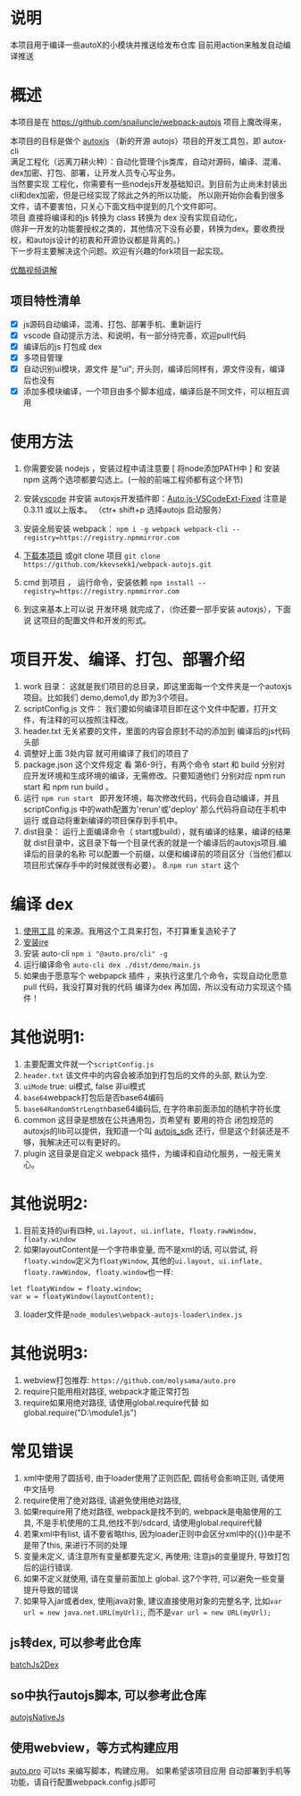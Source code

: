 # 说明
本项目用于编译一些autoX的小模块并推送给发布仓库
目前用action来触发自动编译推送

# 概述
本项目是在 https://github.com/snailuncle/webpack-autojs 项目上魔改得来，

本项目的目标是做个 [autoxjs](https://github.com/kkevsekk1/AutoX) （新的开源 autojs）项目的开发工具包，即 autox-cli   
满足工程化（远离刀耕火种）：自动化管理个js类库，自动对源码，编译、混淆、dex加密、打包、部署，让开发人员专心写业务。   
当然要实现 工程化，你需要有一些nodejs开发基础知识。到目前为止尚未封装出cli和dex加密，但是已经实现了除此之外的所以功能， 
所以刚开始你会看到很多文件，请不要害怕，只关心下面文档中提到的几个文件即可。   
项目 直接将编译和的js 转换为 class 转换为 dex 没有实现自动化，   
(除非一开发的功能要授权之类的，其他情况下没有必要，转换为dex。要收费授权，和autojs设计的初衷和开源协议都是背离的。)   
下一步将主要解决这个问题。欢迎有兴趣的fork项目一起实现。   

[优酷视频讲解](https://v.youku.com/v_show/id_XNDg2NjA3NTYyMA==.html)  

## 项目特性清单
- [x] js源码自动编译，混淆、打包、部署手机、重新运行
- [x] vscode 自动提示方法、和说明，有一部分待完善，欢迎pull代码
- [x] 编译后的js 打包成 dex
- [x] 多项目管理
- [x] 自动识别ui模块，源文件 是"ui"; 开头则，编译后同样有，源文件没有，编译后也没有
- [x] 添加多模块编译，一个项目由多个脚本组成，编译后是不同文件，可以相互调用

# 使用方法
1. 你需要安装 nodejs ，安装过程中请注意要 [ 将node添加PATH中 ] 和 安装 npm 这两个选项都要勾选上。(一般的前端工程师都有这个环节)
2.  安装[vscode](https://code.visualstudio.com/) 并安装 autoxjs开发插件即：[Auto.js-VSCodeExt-Fixed](https://marketplace.visualstudio.com/items?itemName=aaroncheng.auto-js-vsce-fixed)  注意是0.3.11 或以上版本。 （ctr+ shift+p 选择autojs 启动服务）
3.  安装全局安装 webpack： ``` npm i -g webpack webpack-cli --registry=https://registry.npmmirror.com ```
4.  [下载本项目](https://github.com/kkevsekk1/webpack-autojs/archive/master.zip) 或git clone 项目  ``` git clone https://github.com/kkevsekk1/webpack-autojs.git ``` 
    
5. cmd 到项目 ， 运行命令，安装依赖
    ```npm install --registry=https://registry.npmmirror.com ```

6.  到这来基本上可以说 开发环境 就完成了，（你还要一部手安装 autoxjs），下面说 这项目的配置文件和开发的形式。

# 项目开发、编译、打包、部署介绍

1. work 目录： 这就是我们项目的总目录，即这里面每一个文件夹是一个autoxjs 项目。比如我们 demo,demo1,dy 即为3个项目。 
2. scriptConfig.js 文件： 我们要如何编译项目即在这个文件中配置，打开文件，有注释的可以按照注释改。
3. header.txt 无关紧要的文件，里面的内容会原封不动的添加到 编译后的js代码头部
4. 调整好上面 3处内容 就可用编译了我们的项目了
5. package.json 这个文件规定 看 第6-9行，有两个命令 start 和 build 分别对应开发环境和生成环境的编译，无需修改。只要知道他们 分别对应 npm run start 和 npm run build 。
6. 运行 ```npm run start ``` 即开发环境，每次修改代码，代码会自动编译，并且 scriptConfig.js 中的wath配置为'rerun'或'deploy' 那么代码将自动在手机中运行 或自动将重新编译的项目保存到手机中。
7. dist目录： 运行上面编译命令（ start或build），就有编译的结果，编译的结果就 dist目录中，这目录下每一个目录代表的就是一个编译后的autoxjs项目.编译后的目录的名称 可以配置一个前缀，以便和编译前的项目区分（当他们都以项目形式保存手中的时候就很有必要）。
8.``` npm run start ``` 这个

# 编译 dex
1. [使用工具](https://github.com/molysama/auto.pro/wiki/dex) 的来源。我用这个工具来打包，不打算重复造轮子了
2. [安装jre](https://www.baidu.com/s?ie=UTF-8&wd=jre)   
3. 安装 auto-cli ``` npm i "@auto.pro/cli" -g ```
4. 运行编译命令 ``` auto-cli dex ./dist/demo/main.js ``` 
5. 如果由于愿意写个 webpapck 插件 ，来执行这里几个命令，实现自动化愿意 pull 代码，我没打算对我的代码 编译为dex 再加固，所以没有动力实现这个插件！

# 其他说明1: 
1. 主要配置文件就一个`scriptConfig.js`
2. `header.txt` 该文件中的内容会被添加到打包后的文件的头部, 默认为空.
3. `uiMode` true: ui模式, false 非ui模式
4.  `base64`webpack打包后是否base64编码
5.  `base64RandomStrLength`base64编码后, 在字符串前面添加的随机字符长度
6.  common 这目录是想放在公共通用包，页希望有 要用的符合 闭包规范的autoxjs的lib可以提供，我知道一个叫 [autojs_sdk](https://github.com/kangour/autojs_sdk) 还行，但是这个封装还是不够，我解决还可以有更好的。
7.  plugin 这目录是自定义 webpack 插件，为编译和自动化服务，一般无需关心。

# 其他说明2:
1. 目前支持的ui有四种, ` ui.layout, ui.inflate, floaty.rawWindow, floaty.window `
2. 如果layoutContent是一个字符串变量, 而不是xml的话, 可以尝试, 将`floaty.window`定义为`floatyWindow`, 其他的` ui.layout, ui.inflate, floaty.rawWindow, floaty.window `也一样:
```
let floatyWindow = floaty.window;
var w = floatyWindow(layoutContent);

```
3. loader文件是`node_modules\webpack-autojs-loader\index.js`

# 其他说明3:
1. webview打包推荐: `https://github.com/molysama/auto.pro`
2. require只能用相对路径, webpack才能正常打包
3. require如果用绝对路径, 请使用global.require代替  如global.require("D:\\module1.js")

# 常见错误
1. xml中使用了圆括号, 由于loader使用了正则匹配, 圆括号会影响正则, 请使用中文括号
2. require使用了绝对路径, 请避免使用绝对路径,
3. 如果require用了绝对路径, webpack是找不到的, webpack是电脑使用的工具, 不是手机使用的工具,他找不到/sdcard, 请使用global.require代替
4. 若果xml中有list, 请不要省略this, 因为loader正则中会区分xml中的{{}}中是不是带了this, 来进行不同的处理
5. 变量未定义, 请注意所有变量都要先定义, 再使用; 注意js的变量提升, 导致打包后的运行错误.
6. 如果不定义就使用, 请在变量前面加上   global.   这7个字符, 可以避免一些变量提升导致的错误
7. 如果导入jar或者dex, 使用java对象, 建议直接使用对象的完整名字, 比如`var url = new java.net.URL(myUrl);`, 而不是`var url = new URL(myUrl);`
## js转dex, 可以参考此仓库
[batchJs2Dex](https://github.com/snailuncle/batchJs2Dex)

## so中执行autojs脚本, 可以参考此仓库
[autojsNativeJs](https://github.com/snailuncle/autojsNativeJs)

## 使用webview，等方式构建应用
[auto.pro](https://github.com/molysama/auto.pro) 可以ts 来编写脚本，构建应用。 如果希望该项目应用 自动部署到手机等功能，请自行配置webpack.config.js即可
